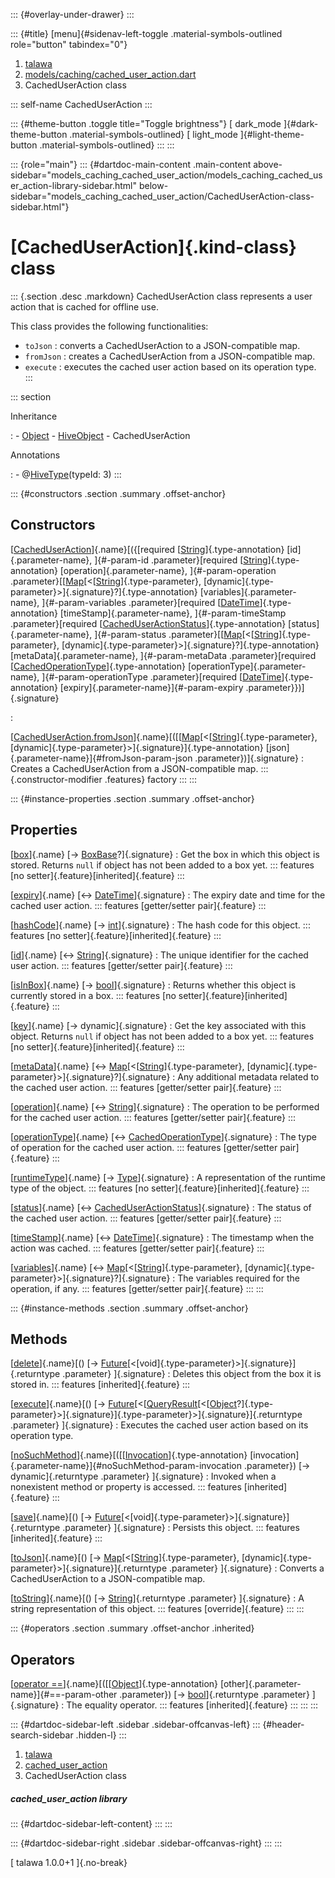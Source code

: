 ::: {#overlay-under-drawer}
:::

::: {#title}
[menu]{#sidenav-left-toggle .material-symbols-outlined role="button"
tabindex="0"}

1.  [talawa](../index.html)
2.  [models/caching/cached_user_action.dart](../models_caching_cached_user_action/)
3.  CachedUserAction class

::: self-name
CachedUserAction
:::

::: {#theme-button .toggle title="Toggle brightness"}
[ dark_mode ]{#dark-theme-button .material-symbols-outlined} [
light_mode ]{#light-theme-button .material-symbols-outlined}
:::
:::

::: {role="main"}
::: {#dartdoc-main-content .main-content above-sidebar="models_caching_cached_user_action/models_caching_cached_user_action-library-sidebar.html" below-sidebar="models_caching_cached_user_action/CachedUserAction-class-sidebar.html"}
<div>

# [CachedUserAction]{.kind-class} class

</div>

::: {.section .desc .markdown}
CachedUserAction class represents a user action that is cached for
offline use.

This class provides the following functionalities:

-   `toJson` : converts a CachedUserAction to a JSON-compatible map.
-   `fromJson` : creates a CachedUserAction from a JSON-compatible map.
-   `execute` : executes the cached user action based on its operation
    type.
:::

::: section

Inheritance

:   -   [Object](https://api.flutter.dev/flutter/dart-core/Object-class.html)
    -   [HiveObject](https://pub.dev/documentation/hive/2.2.3/hive/HiveObject-class.html)
    -   CachedUserAction

Annotations

:   -   @[HiveType](https://pub.dev/documentation/hive/2.2.3/hive/HiveType-class.html)(typeId:
        3)
:::

::: {#constructors .section .summary .offset-anchor}
## Constructors

[[CachedUserAction](../models_caching_cached_user_action/CachedUserAction/CachedUserAction.html)]{.name}[({[required [[String](https://api.flutter.dev/flutter/dart-core/String-class.html)]{.type-annotation} [id]{.parameter-name}, ]{#-param-id .parameter}[required [[String](https://api.flutter.dev/flutter/dart-core/String-class.html)]{.type-annotation} [operation]{.parameter-name}, ]{#-param-operation .parameter}[[[Map](https://api.flutter.dev/flutter/dart-core/Map-class.html)[\<[[String](https://api.flutter.dev/flutter/dart-core/String-class.html)]{.type-parameter}, [dynamic]{.type-parameter}\>]{.signature}?]{.type-annotation} [variables]{.parameter-name}, ]{#-param-variables .parameter}[required [[DateTime](https://api.flutter.dev/flutter/dart-core/DateTime-class.html)]{.type-annotation} [timeStamp]{.parameter-name}, ]{#-param-timeStamp .parameter}[required [[CachedUserActionStatus](../enums_enums/CachedUserActionStatus.html)]{.type-annotation} [status]{.parameter-name}, ]{#-param-status .parameter}[[[Map](https://api.flutter.dev/flutter/dart-core/Map-class.html)[\<[[String](https://api.flutter.dev/flutter/dart-core/String-class.html)]{.type-parameter}, [dynamic]{.type-parameter}\>]{.signature}?]{.type-annotation} [metaData]{.parameter-name}, ]{#-param-metaData .parameter}[required [[CachedOperationType](../enums_enums/CachedOperationType.html)]{.type-annotation} [operationType]{.parameter-name}, ]{#-param-operationType .parameter}[required [[DateTime](https://api.flutter.dev/flutter/dart-core/DateTime-class.html)]{.type-annotation} [expiry]{.parameter-name}]{#-param-expiry .parameter}})]{.signature}

:   

[[CachedUserAction.fromJson](../models_caching_cached_user_action/CachedUserAction/CachedUserAction.fromJson.html)]{.name}[([[[Map](https://api.flutter.dev/flutter/dart-core/Map-class.html)[\<[[String](https://api.flutter.dev/flutter/dart-core/String-class.html)]{.type-parameter}, [dynamic]{.type-parameter}\>]{.signature}]{.type-annotation} [json]{.parameter-name}]{#fromJson-param-json .parameter})]{.signature}
:   Creates a CachedUserAction from a JSON-compatible map.
    ::: {.constructor-modifier .features}
    factory
    :::
:::

::: {#instance-properties .section .summary .offset-anchor}
## Properties

[[box](https://pub.dev/documentation/hive/2.2.3/hive/HiveObjectMixin/box.html)]{.name} [→ [BoxBase](https://pub.dev/documentation/hive/2.2.3/hive/BoxBase-class.html)?]{.signature}
:   Get the box in which this object is stored. Returns `null` if object
    has not been added to a box yet.
    ::: features
    [no setter]{.feature}[inherited]{.feature}
    :::

[[expiry](../models_caching_cached_user_action/CachedUserAction/expiry.html)]{.name} [↔ [DateTime](https://api.flutter.dev/flutter/dart-core/DateTime-class.html)]{.signature}
:   The expiry date and time for the cached user action.
    ::: features
    [getter/setter pair]{.feature}
    :::

[[hashCode](https://api.flutter.dev/flutter/dart-core/Object/hashCode.html)]{.name} [→ [int](https://api.flutter.dev/flutter/dart-core/int-class.html)]{.signature}
:   The hash code for this object.
    ::: features
    [no setter]{.feature}[inherited]{.feature}
    :::

[[id](../models_caching_cached_user_action/CachedUserAction/id.html)]{.name} [↔ [String](https://api.flutter.dev/flutter/dart-core/String-class.html)]{.signature}
:   The unique identifier for the cached user action.
    ::: features
    [getter/setter pair]{.feature}
    :::

[[isInBox](https://pub.dev/documentation/hive/2.2.3/hive/HiveObjectMixin/isInBox.html)]{.name} [→ [bool](https://api.flutter.dev/flutter/dart-core/bool-class.html)]{.signature}
:   Returns whether this object is currently stored in a box.
    ::: features
    [no setter]{.feature}[inherited]{.feature}
    :::

[[key](https://pub.dev/documentation/hive/2.2.3/hive/HiveObjectMixin/key.html)]{.name} [→ dynamic]{.signature}
:   Get the key associated with this object. Returns `null` if object
    has not been added to a box yet.
    ::: features
    [no setter]{.feature}[inherited]{.feature}
    :::

[[metaData](../models_caching_cached_user_action/CachedUserAction/metaData.html)]{.name} [↔ [Map](https://api.flutter.dev/flutter/dart-core/Map-class.html)[\<[[String](https://api.flutter.dev/flutter/dart-core/String-class.html)]{.type-parameter}, [dynamic]{.type-parameter}\>]{.signature}?]{.signature}
:   Any additional metadata related to the cached user action.
    ::: features
    [getter/setter pair]{.feature}
    :::

[[operation](../models_caching_cached_user_action/CachedUserAction/operation.html)]{.name} [↔ [String](https://api.flutter.dev/flutter/dart-core/String-class.html)]{.signature}
:   The operation to be performed for the cached user action.
    ::: features
    [getter/setter pair]{.feature}
    :::

[[operationType](../models_caching_cached_user_action/CachedUserAction/operationType.html)]{.name} [↔ [CachedOperationType](../enums_enums/CachedOperationType.html)]{.signature}
:   The type of operation for the cached user action.
    ::: features
    [getter/setter pair]{.feature}
    :::

[[runtimeType](https://api.flutter.dev/flutter/dart-core/Object/runtimeType.html)]{.name} [→ [Type](https://api.flutter.dev/flutter/dart-core/Type-class.html)]{.signature}
:   A representation of the runtime type of the object.
    ::: features
    [no setter]{.feature}[inherited]{.feature}
    :::

[[status](../models_caching_cached_user_action/CachedUserAction/status.html)]{.name} [↔ [CachedUserActionStatus](../enums_enums/CachedUserActionStatus.html)]{.signature}
:   The status of the cached user action.
    ::: features
    [getter/setter pair]{.feature}
    :::

[[timeStamp](../models_caching_cached_user_action/CachedUserAction/timeStamp.html)]{.name} [↔ [DateTime](https://api.flutter.dev/flutter/dart-core/DateTime-class.html)]{.signature}
:   The timestamp when the action was cached.
    ::: features
    [getter/setter pair]{.feature}
    :::

[[variables](../models_caching_cached_user_action/CachedUserAction/variables.html)]{.name} [↔ [Map](https://api.flutter.dev/flutter/dart-core/Map-class.html)[\<[[String](https://api.flutter.dev/flutter/dart-core/String-class.html)]{.type-parameter}, [dynamic]{.type-parameter}\>]{.signature}?]{.signature}
:   The variables required for the operation, if any.
    ::: features
    [getter/setter pair]{.feature}
    :::
:::

::: {#instance-methods .section .summary .offset-anchor}
## Methods

[[delete](https://pub.dev/documentation/hive/2.2.3/hive/HiveObjectMixin/delete.html)]{.name}[() [→ [Future](https://api.flutter.dev/flutter/dart-core/Future-class.html)[\<[void]{.type-parameter}\>]{.signature}]{.returntype .parameter} ]{.signature}
:   Deletes this object from the box it is stored in.
    ::: features
    [inherited]{.feature}
    :::

[[execute](../models_caching_cached_user_action/CachedUserAction/execute.html)]{.name}[() [→ [Future](https://api.flutter.dev/flutter/dart-core/Future-class.html)[\<[[QueryResult](https://pub.dev/documentation/graphql/5.2.0-beta.9/graphql/QueryResult-class.html)[\<[[Object](https://api.flutter.dev/flutter/dart-core/Object-class.html)?]{.type-parameter}\>]{.signature}]{.type-parameter}\>]{.signature}]{.returntype .parameter} ]{.signature}
:   Executes the cached user action based on its operation type.

[[noSuchMethod](https://api.flutter.dev/flutter/dart-core/Object/noSuchMethod.html)]{.name}[([[[Invocation](https://api.flutter.dev/flutter/dart-core/Invocation-class.html)]{.type-annotation} [invocation]{.parameter-name}]{#noSuchMethod-param-invocation .parameter}) [→ dynamic]{.returntype .parameter} ]{.signature}
:   Invoked when a nonexistent method or property is accessed.
    ::: features
    [inherited]{.feature}
    :::

[[save](https://pub.dev/documentation/hive/2.2.3/hive/HiveObjectMixin/save.html)]{.name}[() [→ [Future](https://api.flutter.dev/flutter/dart-core/Future-class.html)[\<[void]{.type-parameter}\>]{.signature}]{.returntype .parameter} ]{.signature}
:   Persists this object.
    ::: features
    [inherited]{.feature}
    :::

[[toJson](../models_caching_cached_user_action/CachedUserAction/toJson.html)]{.name}[() [→ [Map](https://api.flutter.dev/flutter/dart-core/Map-class.html)[\<[[String](https://api.flutter.dev/flutter/dart-core/String-class.html)]{.type-parameter}, [dynamic]{.type-parameter}\>]{.signature}]{.returntype .parameter} ]{.signature}
:   Converts a CachedUserAction to a JSON-compatible map.

[[toString](../models_caching_cached_user_action/CachedUserAction/toString.html)]{.name}[() [→ [String](https://api.flutter.dev/flutter/dart-core/String-class.html)]{.returntype .parameter} ]{.signature}
:   A string representation of this object.
    ::: features
    [override]{.feature}
    :::
:::

::: {#operators .section .summary .offset-anchor .inherited}
## Operators

[[operator ==](https://api.flutter.dev/flutter/dart-core/Object/operator_equals.html)]{.name}[([[[Object](https://api.flutter.dev/flutter/dart-core/Object-class.html)]{.type-annotation} [other]{.parameter-name}]{#==-param-other .parameter}) [→ [bool](https://api.flutter.dev/flutter/dart-core/bool-class.html)]{.returntype .parameter} ]{.signature}
:   The equality operator.
    ::: features
    [inherited]{.feature}
    :::
:::
:::

::: {#dartdoc-sidebar-left .sidebar .sidebar-offcanvas-left}
::: {#header-search-sidebar .hidden-l}
:::

1.  [talawa](../index.html)
2.  [cached_user_action](../models_caching_cached_user_action/)
3.  CachedUserAction class

##### cached_user_action library

::: {#dartdoc-sidebar-left-content}
:::
:::

::: {#dartdoc-sidebar-right .sidebar .sidebar-offcanvas-right}
:::
:::

[ talawa 1.0.0+1 ]{.no-break}
